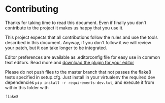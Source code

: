 # Contributing

Thanks for taking time to read this document. Even if finally you don't contribute to the project it makes us happy that you use it.

This project expects that all contributions follow the rules and use the tools described in this document. Anyway, if you don't follow it we will review your patch, but it can take longer to be integrated.

Editor preferences are available as .editorconfig file for easy use in common text editors. Read more and [download the plugin for your editor](http://editorconfig.org)

Please do not push files to the master branch that not passes the flake8 tests specified in setup.cfg. Just install in your virtualenv the required dev dependencies `pip install -r requirements-dev.txt`, and execute it from within this folder with

```
flake8
```